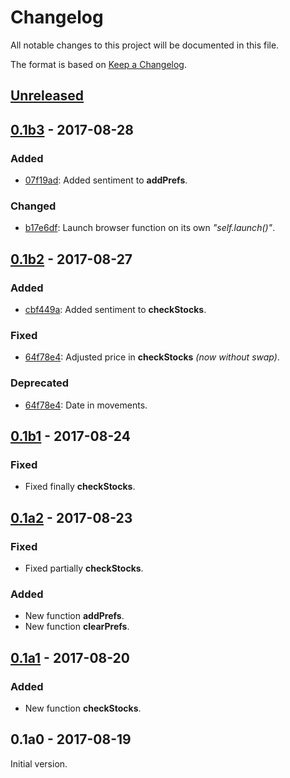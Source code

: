 # Changelog

All notable changes to this project will be documented in this file.

The format is based on [Keep a Changelog](http://keepachangelog.com/en/1.0.0/).

## [Unreleased]

## [0.1b3] - 2017-08-28
### Added
- [07f19ad]: Added sentiment to **addPrefs**. 

### Changed
- [b17e6df]: Launch browser function on its own _"self.launch()"_.

## [0.1b2] - 2017-08-27
### Added
- [cbf449a]: Added sentiment to **checkStocks**.

### Fixed
- [64f78e4]: Adjusted price in **checkStocks** _(now without swap)_.

### Deprecated
- [64f78e4]: Date in movements.

## [0.1b1] - 2017-08-24
### Fixed
- Fixed finally **checkStocks**.

## [0.1a2] - 2017-08-23
### Fixed
- Fixed partially **checkStocks**.

### Added
- New function **addPrefs**.
- New function **clearPrefs**.

## [0.1a1] - 2017-08-20
### Added
- New function **checkStocks**.

## 0.1a0 - 2017-08-19
Initial version.

[Unreleased]: https://github.com/federico123579/Trading212-API/compare/v0.1b3...HEAD
[0.1b3]: https://github.com/federico123579/Trading212-API/compare/v0.1b2...v0.1b3
[0.1b2]: https://github.com/federico123579/Trading212-API/compare/v0.1b1...v0.1b2
[0.1b1]: https://github.com/federico123579/Trading212-API/compare/v0.1a2...v0.1b1
[0.1a2]: https://github.com/federico123579/Trading212-API/compare/v0.1a1...v0.1a2
[0.1a1]: https://github.com/federico123579/Trading212-API/compare/v0.1a0...v0.1a1

[07f19ad]: https://github.com/federico123579/Trading212-API/commit/07f19ad
[b17e6df]: https://github.com/federico123579/Trading212-API/commit/b17e6df
[cbf449a]: https://github.com/federico123579/Trading212-API/commit/cbf449a
[64f78e4]: https://github.com/federico123579/Trading212-API/commit/64f78e4
